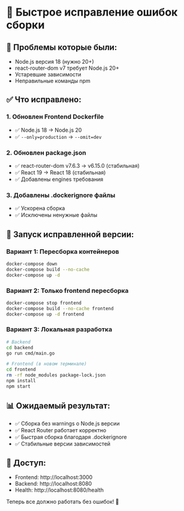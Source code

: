 # 🔧 Быстрое исправление ошибок сборки

## 🚨 Проблемы которые были:
- Node.js версия 18 (нужно 20+)
- react-router-dom v7 требует Node.js 20+
- Устаревшие зависимости
- Неправильные команды npm

## ✅ Что исправлено:

### 1. Обновлен Frontend Dockerfile
- ✅ Node.js 18 → Node.js 20
- ✅ `--only=production` → `--omit=dev`

### 2. Обновлен package.json
- ✅ react-router-dom v7.6.3 → v6.15.0 (стабильная)
- ✅ React 19 → React 18 (стабильная)
- ✅ Добавлены engines требования

### 3. Добавлены .dockerignore файлы
- ✅ Ускорена сборка
- ✅ Исключены ненужные файлы

## 🚀 Запуск исправленной версии:

### Вариант 1: Пересборка контейнеров
```bash
docker-compose down
docker-compose build --no-cache
docker-compose up -d
```

### Вариант 2: Только frontend пересборка
```bash
docker-compose stop frontend
docker-compose build --no-cache frontend
docker-compose up -d frontend
```

### Вариант 3: Локальная разработка
```bash
# Backend
cd backend
go run cmd/main.go

# Frontend (в новом терминале)
cd frontend
rm -rf node_modules package-lock.json
npm install
npm start
```

## 📊 Ожидаемый результат:

- ✅ Сборка без warnings о Node.js версии
- ✅ React Router работает корректно
- ✅ Быстрая сборка благодаря .dockerignore
- ✅ Стабильные версии зависимостей

## 🎯 Доступ:
- Frontend: http://localhost:3000
- Backend: http://localhost:8080
- Health: http://localhost:8080/health

Теперь все должно работать без ошибок! 🎉